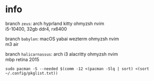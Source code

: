 # info  
branch `zeus`: arch hyprland kitty ohmyzsh nvim  
i5-10400, 32gb ddr4, rx6400  

branch `babylon`: macOS yabai wezterm ohmyzsh nvim  
m3 air  

branch `halicarnassus`: arch i3 alacritty ohmyzsh nvim  
mbp retina 2015  

`sudo pacman -S --needed $(comm -12 <(pacman -Slq | sort) <(sort ~/.config/pkglist.txt))`
